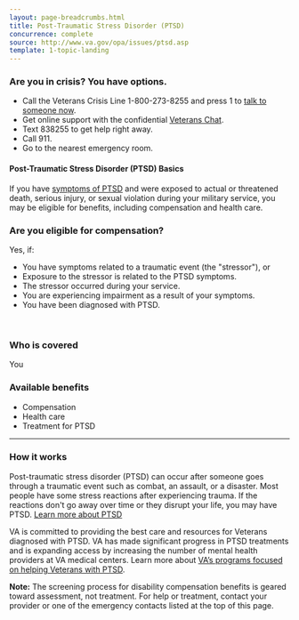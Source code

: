 ```yaml
---
layout: page-breadcrumbs.html
title: Post-Traumatic Stress Disorder (PTSD)
concurrence: complete
source: http://www.va.gov/opa/issues/ptsd.asp
template: 1-topic-landing
---
```


### Are you in crisis? You have options.

- Call the Veterans Crisis Line 1-800-273-8255 and press 1 to [talk to someone now](https://www.veteranscrisisline.net/Default.aspx).
- Get online support with the confidential [Veterans Chat](https://www.veteranscrisisline.net/ChatTermsOfService.aspx?account=Veterans%20Chat/).
- Text 838255 to get help right away.
- Call 911.
- Go to the nearest emergency room.

#### Post-Traumatic Stress Disorder (PTSD) Basics

If you have [symptoms of PTSD](http://www.ptsd.va.gov/public/PTSD-overview/basics/symptoms_of_ptsd.asp) and were exposed to actual or threatened death, serious injury, or sexual violation during your military service, you may be eligible for benefits, including compensation and health care.


<div class="call-out" markdown="1">

### Are you eligible for compensation?

Yes, if:

-	You have symptoms related to a traumatic event (the "stressor"), or
-	Exposure to the stressor is related to the PTSD symptoms.
-	The stressor occurred during your service.
-	You are experiencing impairment as a result of your symptoms.
-	You have been diagnosed with PTSD.

<br>

### Who is covered

You
</div>

### Available benefits

-	Compensation
-	Health care
-	Treatment for PTSD

--------

### How it works

Post-traumatic stress disorder (PTSD) can occur after someone goes through a traumatic event such as combat, an assault, or a disaster. Most people have some stress reactions after experiencing trauma. If the reactions don't go away over time or they disrupt your life, you may have PTSD. [Learn more about PTSD](http://www.ptsd.va.gov/public/index.asp)

VA is committed to providing the best care and resources for Veterans diagnosed with PTSD. VA has made significant progress in PTSD treatments and is expanding access by increasing the number of mental health providers at VA medical centers. Learn more about [VA’s programs focused on helping Veterans with PTSD](http://www.mentalhealth.va.gov/PTSD.asp).

**Note:** The screening process for disability compensation benefits is geared toward assessment, not treatment. For help or treatment, contact your provider or one of the emergency contacts listed at the top of this page.
